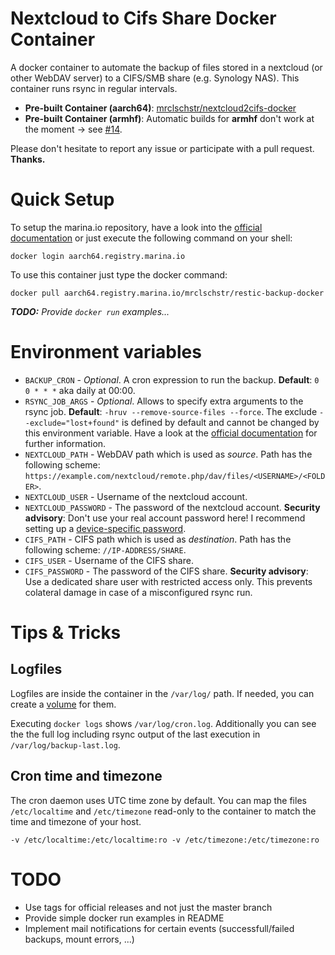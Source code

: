 # Nextcloud to Cifs Share Docker Container

A docker container to automate the backup of files stored in a nextcloud (or other WebDAV server) to a CIFS/SMB share (e.g. Synology NAS). This container runs rsync in regular intervals.

 - **Pre-built Container (aarch64)**: [mrclschstr/nextcloud2cifs-docker](https://marina.io/repos/mrclschstr/nextcloud2cifs-docker)
 - **Pre-built Container (armhf)**: Automatic builds for **armhf** don't work at the moment &#8594; see [#14](https://github.com/cloudfleet/floating-dock/issues/14).

Please don't hesitate to report any issue or participate with a pull request. **Thanks.**

# Quick Setup

To setup the marina.io repository, have a look into the [official documentation](https://marina.readthedocs.io/en/latest/tutorial/quickstart.html#set-up-your-raspberry-pi) or just execute the following command on your shell:

```console
docker login aarch64.registry.marina.io
```

To use this container just type the docker command:

```console
docker pull aarch64.registry.marina.io/mrclschstr/restic-backup-docker
```

***TODO:*** *Provide `docker run` examples...*

# Environment variables

 - `BACKUP_CRON` - *Optional*. A cron expression to run the backup. **Default**: `0 0 * * *` aka daily at 00:00.
 - `RSYNC_JOB_ARGS` - *Optional*. Allows to specify extra arguments to the rsync job. **Default**: `-hruv --remove-source-files --force`. The exclude `--exclude="lost+found"` is defined by default and cannot be changed by this environment variable. Have a look at the [official documentation](https://linux.die.net/man/1/rsync) for further information.
 - `NEXTCLOUD_PATH` - WebDAV path which is used as *source*. Path has the following scheme: `https://example.com/nextcloud/remote.php/dav/files/<USERNAME>/<FOLDER>`.
 - `NEXTCLOUD_USER` - Username of the nextcloud account.
 - `NEXTCLOUD_PASSWORD` - The password of the nextcloud account. **Security advisory**: Don't use your real account password here! I recommend setting up a [device-specific password](https://docs.nextcloud.com/server/16/user_manual/session_management.html#managing-devices).
 - `CIFS_PATH` - CIFS path which is used as *destination*. Path has the following scheme: `//IP-ADDRESS/SHARE`.
 - `CIFS_USER` - Username of the CIFS share.
 - `CIFS_PASSWORD` - The password of the CIFS share. **Security advisory**: Use a dedicated share user with restricted access only. This prevents colateral damage in case of a misconfigured rsync run.

# Tips & Tricks
## Logfiles

Logfiles are inside the container in the `/var/log/` path. If needed, you can create a [volume](https://docs.docker.com/engine/reference/run/#volume-shared-filesystems) for them.

Executing `docker logs` shows `/var/log/cron.log`. Additionally you can see the the full log including rsync output of the last execution in `/var/log/backup-last.log`.

## Cron time and timezone

The cron daemon uses UTC time zone by default. You can map the files `/etc/localtime` and `/etc/timezone` read-only to the container to match the time and timezone of your host.

```console
-v /etc/localtime:/etc/localtime:ro -v /etc/timezone:/etc/timezone:ro
```

# TODO

 - Use tags for official releases and not just the master branch
 - Provide simple docker run examples in README
 - Implement mail notifications for certain events (successfull/failed backups, mount errors, ...)

